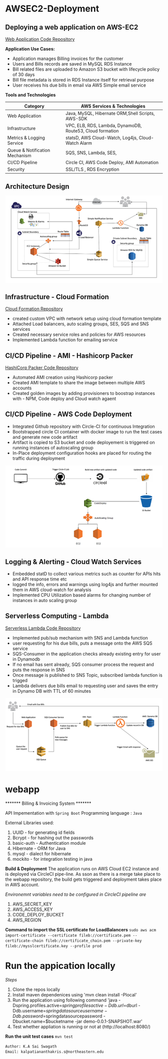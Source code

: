
# AWSEC2-Deployment

## Deploying a web application on AWS-EC2

[Web Application Code Repository](https://github.com/saiswagath/CloudComputing-Aws)

**Application Use Cases:**

* Application manages Billing invoices for the customer
* Users and Bills records are saved in MySQL RDS Instance
* Bill related files are uploaded to Amazon S3 bucket with lifecycle policy of 30 days
* Bill file metadata is stored in RDS Instance itself for retrieval purpose
* User receives his due bills in email via AWS Simple email service

**Tools and Technologies**

  <table>
    <thead>
      <tr>
        <th>Category</th>
        <th>AWS Services & Technologies</th>
      </tr>
    </thead>
    <tbody>
        <tr>
            <td>Web Application</td>
            <td>Java, MySQL, Hibernate ORM,Shell Scripts, AWS-SDK</td>
        </tr>
        <tr>
            <td>Infrastructure</td>
            <td>VPC, ELB, RDS, Lambda, DynamoDB, Route53, Cloud formation</td>
        </tr>
         <tr>
            <td>Metrics & Logging Service</td>
            <td>statsD, AWS Cloud-Watch, Log4js, Cloud-Watch Alarm </td>
        </tr>
         <tr>
            <td>Queue & Notification Mechanism</td>
            <td>SQS, SNS, Lambda, SES, </td>
        </tr>
          <tr>
            <td>CI/CD Pipeline</td>
            <td>Circle CI, AWS Code Deploy, AMI Automation</td>
        </tr>
       <tr>
            <td>Security</td>
            <td>SSL/TLS , RDS Encryption</td>
        </tr>
    </tbody>
  </table>
  

## Architecture Design

![](AWSArchitecture.png)

## Infrastructure - Cloud Formation 

[Cloud Formation Repository](https://github.com/saiswagath/CloudComputing-Aws/tree/master/infrastructure)

* created custom VPC with network setup using cloud formation template
* Attached Load balancers, auto scaling groups, SES, SQS and SNS services
* Created necessary service roles and policies for AWS resources
* Implemented Lambda function for emailing service 

## CI/CD Pipeline - AMI - Hashicorp Packer

[HashiCorp Packer Code Repository](https://github.com/saiswagath/CloudComputing-Aws/tree/master/ami)

* Automated AMI creation using Hashicorp packer
* Created AMI template to share the image between multiple AWS accounts
* Created golden images by adding provisioners to boostrap instances with - NPM, Code deploy and Cloud watch agaent

## CI/CD Pipeline - AWS Code Deployment

* Integrated Github repository with Circle-CI for continuous Integration
* Bootstrapped circle CI container with docker image to run the test cases and generate new code artifact
* Artifact is copied to S3 bucket and code deployement is triggered on running instances of autoscaling group
* In-Place deployment configuration hooks are placed for routing the traffic during deployment

![](CodeDeployment.png)

## Logging & Alerting - Cloud Watch Services

* Embedded statD to collect various metrics such as counter for APIs hits and API response time etc
* logged the info, errors and warnings using log4js and further mounted them in AWS cloud-watch for analysis
* Implemented CPU Utilization based alarms for changing number of instances in auto scaling group

## Serverless Computing - Lambda 

[Serverless Lambda Code Repository](https://github.com/saiswagath/CloudComputing-Aws/tree/master/serverless)

* Implemented pub/sub mechanism with SNS and Lambda function
* user requesting for his due bills, puts a message onto the AWS SQS service
* SQS-Consumer in the application checks already existing entry for user in Dynamodb
* If no email has sent already, SQS consumer process the request and puts the response in SNS 
* Once message is published to SNS Topic, subscribed lambda function is trigged 
* Lambda delivers due bills email to requesting user and saves the entry in Dynamo DB with TTL of 60 minutes

![](Serverless.png)

# webapp

******* Billing & Invoicing System *******

API Impementation with `Spring Boot`
Programming language : `Java`

External Libraries used:
1. UUID - for generating id fields
2. Bcrypt - for hashing out the passwords
3. basic-auth - Authentication module 
4. Hibernate - ORM for Java
5. mysql - dialect for hibernate
6. mockito - for integration testing in java

__Build & Deployment__
The application runs on AWS Cloud EC2 instance and is deployed via CircleCI pipe-line.
As sson as there is a merge take place to the webapp repository, the build gets triggered and deployment takes place in AWS account.

*Environemnt variables need to be configured in CircleCI pipeline are*

1. AWS_SECRET_KEY 
2. AWS_ACCESS_KEY
3. CODE_DEPLOY_BUCKET
4. AWS_REGION

**Command to import the SSL certificate for LoadBalancers**
`sudo aws acm import-certificate --certificate fileb://certificate.pem --certificate-chain fileb://certificate_chain.pem --private-key fileb://mysslcertificate.key --profile prod`

**Run the appication locally**
=========================================

*Steps*
1. Clone the repos locally 
2. Install maven dependenices using 'mvn clean install -Plocal'
3. Run the application using following command 'java -Dspring.profiles.active=$springprofilesactive -Ddb.url=$dburl -Ddb.username=$springdatasourceusername -Ddb.password=$springdatasourcepassword -Dbucket.name=$bucketname -jar demo-0.0.1-SNAPSHOT.war'
4. Test whether appliation is running or not at (http://localhost:8080/)

**Run the unit test cases**
`mvn test`


`Author: K.A Sai Swagath` <br />
`Email: kalpatiananthakris.s@northeastern.edu`


